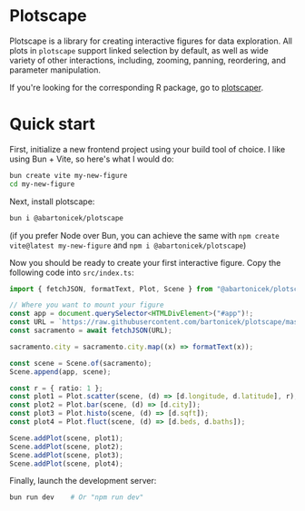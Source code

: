 # Plotscape

Plotscape is a library for creating interactive figures for data exploration. All plots in `plotscape` support linked selection by default, as well as wide variety of other interactions, including, zooming, panning, reordering, and parameter manipulation.

If you're looking for the corresponding R package, go to [plotscaper](https://github.com/bartonicek/plotscaper).

# Quick start

First, initialize a new frontend project using your build tool of choice. I like using Bun + Vite, so here's what I would do:

```bash
bun create vite my-new-figure
cd my-new-figure
```

Next, install plotscape:

```bash
bun i @abartonicek/plotscape
```

(if you prefer Node over Bun, you can achieve the same with `npm create vite@latest my-new-figure` and `npm i @abartonicek/plotscape`)

Now you should be ready to create your first interactive figure. Copy the following code into `src/index.ts`:

```typescript
import { fetchJSON, formatText, Plot, Scene } from "@abartonicek/plotscape";

// Where you want to mount your figure
const app = document.querySelector<HTMLDivElement>("#app")!;
const URL = `https://raw.githubusercontent.com/bartonicek/plotscape/master/datasets/sacramento.json`;
const sacramento = await fetchJSON(URL);

sacramento.city = sacramento.city.map((x) => formatText(x));

const scene = Scene.of(sacramento);
Scene.append(app, scene);

const r = { ratio: 1 };
const plot1 = Plot.scatter(scene, (d) => [d.longitude, d.latitude], r);
const plot2 = Plot.bar(scene, (d) => [d.city]);
const plot3 = Plot.histo(scene, (d) => [d.sqft]);
const plot4 = Plot.fluct(scene, (d) => [d.beds, d.baths]);

Scene.addPlot(scene, plot1);
Scene.addPlot(scene, plot2);
Scene.addPlot(scene, plot3);
Scene.addPlot(scene, plot4);
```

Finally, launch the development server:

```bash
bun run dev    # Or "npm run dev"
```
